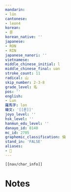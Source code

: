 ```yaml
---
mandarin:
- lún
cantonese:
- leon4
korean:
- 륜
korean_native: ''
japanese:
- RON
- RIN
japanese_nanori: ''
vietnamese:
middle_chinese_initial: l
middle_chinese_final: uən
stroke_count: 11
radical: 山
skip_number: 2-3-8
grade_level: 名
pos: ''
english:
- Lun
羅馬字: lon
韓文: '[[론]]'
joyo_level: ''
hsk_level: ''
hanmun_edu_level: ''
danayo_id: 8140
mc_id: 2705
graphemic_classification: 倫
stand_in: 'FALSE'
aliases:
- 𪨧
---
```

```meta-bind-embed
[[nav/char_info]]
```

# Notes
